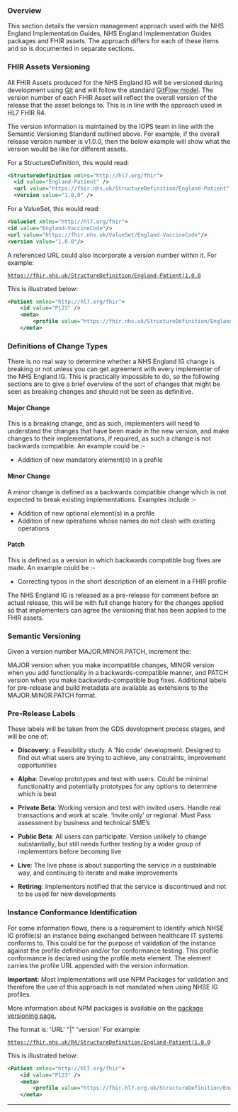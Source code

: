 ### Overview
This section details the version management approach used with the NHS England Implementation Guides, NHS England Implementation Guides packages and FHIR assets. The approach differs for each of these items and so is documented in separate sections.

### FHIR Assets Versioning
All FHIR Assets produced for the NHS England IG will be versioned during development using <a href="https://git-scm.com/" Target="_blank"> Git</a> and will follow the standard <a href="https://guides.github.com/introduction/flow/" Target="_blank"> GitFlow model</a>. The version number of each FHIR Asset will reflect the overall version of the release that the asset belongs to. This is in line with the approach used in HL7 FHIR R4. 

The version information is maintained by the IOPS team in line with the Semantic Versioning Standard outlined above. For example, if the overall release version number is v1.0.0, then the below example will show what the version would be like for different assets.

For a StructureDefinition, this would read:

````xml
<StructureDefinition xmlns="http://hl7.org/fhir">
  <id value="England-Patient" />
  <url value="https://fhir.nhs.uk/StructureDefinition/England-Patient" />
  <version value="1.0.0" />
````
For a ValueSet, this would read:

````xml
<ValueSet xmlns="http://hl7.org/fhir">
<id value="England-VaccineCode"/>
<url value="https://fhir.nhs.uk/ValueSet/England-VaccineCode"/>
<version value="1.0.0"/>
````

A referenced URL could also incorporate a version number within it. For example:

<code>https://fhir.nhs.uk/StructureDefinition/England-Patient|1.0.0</code>

This is illustrated below:

````xml
<Patient xmlns="http://hl7.org/fhir">
    <id value="P123" />
    <meta>
        <profile value="https://fhir.nhs.uk/StructureDefinition/England-Patient|1.0.0" />
    </meta>
````

### Definitions of Change Types
There is no real way to determine whether a NHS England IG change is breaking or not unless you can get agreement with every implementer of the NHS England IG. This is practically impossible to do, so the following sections are to give a brief overview of the sort of changes that might be seen as breaking changes and should not be seen as definitive. 
#### Major Change
This is a breaking change, and as such, implementers will need to understand the changes that have been made in the new version, and make changes to their implementations, if required, as such a change is not backwards compatible. An example could be :-
-  Addition of new mandatory element(s) in a profile
#### Minor Change
A minor change is defined as a backwards compatible change which is not expected to break existing implementations. Examples include :-
-  Addition of new optional element(s) in a profile
-  Addition of new operations whose names do not clash with existing operations
#### Patch
This is defined as a version in which backwards compatible bug fixes are made. An example could be :-
-  Correcting typos in the short description of an element in a FHIR profile

The NHS England IG is released as a pre-release for comment before an actual release, this will be with full change history for the changes applied so that implementers can agree the versioning that has been applied to the FHIR assets.

### Semantic Versioning
Given a version number MAJOR.MINOR.PATCH, increment the:

MAJOR version when you make incompatible changes, MINOR version when you add functionality in a backwards-compatible manner, and PATCH version when you make backwards-compatible bug fixes. Additional labels for pre-release and build metadata are available as extensions to the MAJOR.MINOR.PATCH format.

### Pre-Release Labels
These labels will be taken from the GDS development process stages, and will be one of:

- **Discovery**: a Feasibility study. A 'No code' development. Designed to find out what users are trying to achieve, any constraints, improvement opportunities

- **Alpha**: Develop prototypes and test with users. Could be minimal functionality and potentially prototypes for any options to determine which is best

- **Private Beta**: Working version and test with invited users. Handle real transactions and work at scale. ‘Invite only’ or regional. Must Pass assessment by business and technical SME’s

- **Public Beta**: All users can participate. Version unlikely to change substantially, but still needs further testing by a wider group of implementors before becoming live

- **Live**: The live phase is about supporting the service in a sustainable way, and continuing to iterate and make improvements

- **Retiring**: Implementors notified that the service is discontinued and not to be used for new developments


### Instance Conformance Identification
For some information flows, there is a requirement to identify which NHSE IG profile(s) an instance being exchanged between healthcare IT systems conforms to. This could be for the purpose of validation of the instance against the profile definition and/or for conformance testing. This profile conformance is declared using the profile.meta element. The element carries the profile URL appended with the version information. 

<div markdown="span" class="alert alert-warning" role="alert"><i class="fa fa-warning"></i><b> Important:</b> Most implementations will use NPM Packages for validation and therefore the use of this approach is not mandated when using NHSE IG profiles.   </div>

More information about NPM packages is available on the
[package versioning page.](https://simplifier.net/guide/NHSE-Design-and-Development-Approach2/Home/Management/Version-Management?version=current#Package-Versioning)

The format is: 'URL' "\|" 'version'
For example:

<code>https://fhir.nhs.uk/R4/StructureDefinition/England-Patient|1.0.0</code>

This is illustrated below:

````xml
<Patient xmlns="http://hl7.org/fhir">
    <id value="P123" />
    <meta>
        <profile value="https://fhir.hl7.org.uk/StructureDefinition/England-Patient|1.0.0" />
    </meta>
````
---
